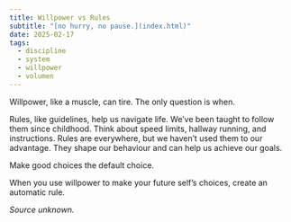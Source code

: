 ```yaml
---
title: Willpower vs Rules
subtitle: "[no hurry, no pause.](index.html)"
date: 2025-02-17
tags:
  - discipline
  - system
  - willpower
  - volumen
---
```


Willpower, like a muscle, can tire. The only question is when.

Rules, like guidelines, help us navigate life. We’ve been taught to follow them since childhood. Think about speed limits, hallway running, and instructions. Rules are everywhere, but we haven’t used them to our advantage. They shape our behaviour and can help us achieve our goals.

Make good choices the default choice.

When you use willpower to make your future self’s choices, create an automatic rule.

*Source unknown.*
